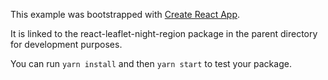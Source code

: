 This example was bootstrapped with [Create React App](https://github.com/facebook/create-react-app).

It is linked to the react-leaflet-night-region package in the parent directory for development purposes.

You can run `yarn install` and then `yarn start` to test your package.
